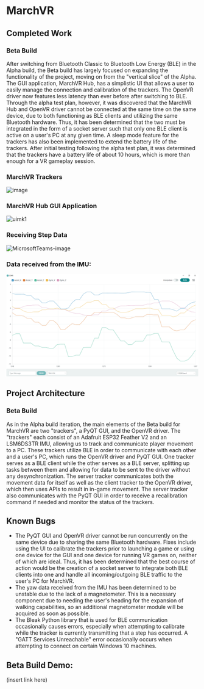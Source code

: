# MarchVR
## Completed Work 
### Beta Build
After switching from Bluetooth Classic to Bluetooth Low Energy (BLE) in the Alpha build, the Beta build has largely focused on expanding the functionality of the project, moving on from the "vertical slice" of the Alpha. The GUI application, MarchVR Hub, has a simplistic UI that allows a user to easily manage the connection and calibration of the trackers. The OpenVR driver now features less latency than ever before after switching to BLE. Through the alpha test plan, however, it was discovered that the MarchVR Hub and OpenVR driver cannot be connected at the same time on the same device, due to both functioning as BLE clients and utilizing the same Bluetooth hardware. Thus, it has been determined that the two must be integrated in the form of a socket server such that only one BLE client is active on a user's PC at any given time. A sleep mode feature for the trackers has also been implemented to extend the battery life of the trackers. After initial testing following the alpha test plan, it was determined that the trackers have a battery life of about 10 hours, which is more than enough for a VR gameplay session.

### MarchVR Trackers
![image](https://github.com/BraniganMatthew/MarchVR/assets/90282856/9e1a0119-6e87-4d9e-b693-4ab951a2555c)

### MarchVR Hub GUI Application
![uimk1](https://github.com/BraniganMatthew/MarchVR/assets/90282856/3b3854a8-590f-4829-b2a3-c561a4490fde)

### Receiving Step Data
![MicrosoftTeams-image](https://github.com/BraniganMatthew/MarchVR/assets/90282856/bb272718-bd48-44b6-84e8-8b7ea1de91ad)

### Data received from the IMU:
![Screenshot (18)](https://github.com/BraniganMatthew/MarchVR/blob/main/Images/Screenshot%20(974).png)

## Project Architecture
### Beta Build
As in the Alpha build iteration, the main elements of the Beta build for MarchVR are two "trackers", a PyQT GUI, and the OpenVR driver. The "trackers" each consist of an Adafruit ESP32 Feather V2 and an LSM6DS3TR IMU, allowing us to track and communicate player movement to a PC. These trackers utilize BLE in order to communicate with each other and a user's PC, which runs the OpenVR driver and PyQT GUI. One tracker serves as a BLE client while the other serves as a BLE server, splitting up tasks between them and allowing for data to be sent to the driver without any desynchronization. The server tracker communicates both the movement data for itself as well as the client tracker to the OpenVR driver, which then uses APIs to result in in-game movement. The server tracker also communicates with the PyQT GUI in order to receive a recalibration command if needed and monitor the status of the trackers.

## Known Bugs
- The PyQT GUI and OpenVR driver cannot be run concurrently on the same device due to sharing the same Bluetooth hardware. Fixes include using the UI to calibrate the trackers prior to launching a game or using one device for the GUI and one device for running VR games on, neither of which are ideal. Thus, it has been determined that the best course of action would be the creation of a socket server to integrate both BLE clients into one and handle all incoming/outgoing BLE traffic to the user's PC for MarchVR.
- The yaw data received from the IMU has been determined to be unstable due to the lack of a magnetometer. This is a necessary component due to needing the user's heading for the expansion of walking capabilities, so an additional magnetometer module will be acquired as soon as possible.
- The Bleak Python library that is used for BLE communication occasionally causes errors, especially when attempting to calibrate while the tracker is currently transmitting that a step has occurred. A "GATT Services Unreachable" error occasionally occurs when attempting to connect on certain Windows 10 machines.

## Beta Build Demo:
(insert link here)

